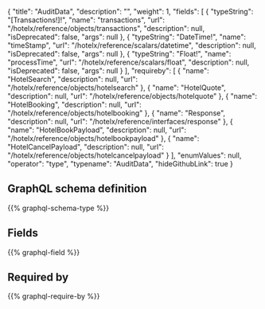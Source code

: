 {
  "title": "AuditData",
  "description": "",
  "weight": 1,
  "fields": [
    {
      "typeString": "[Transactions!]!",
      "name": "transactions",
      "url": "/hotelx/reference/objects/transactions",
      "description": null,
      "isDeprecated": false,
      "args": null
    },
    {
      "typeString": "DateTime!",
      "name": "timeStamp",
      "url": "/hotelx/reference/scalars/datetime",
      "description": null,
      "isDeprecated": false,
      "args": null
    },
    {
      "typeString": "Float!",
      "name": "processTime",
      "url": "/hotelx/reference/scalars/float",
      "description": null,
      "isDeprecated": false,
      "args": null
    }
  ],
  "requireby": [
    {
      "name": "HotelSearch",
      "description": null,
      "url": "/hotelx/reference/objects/hotelsearch"
    },
    {
      "name": "HotelQuote",
      "description": null,
      "url": "/hotelx/reference/objects/hotelquote"
    },
    {
      "name": "HotelBooking",
      "description": null,
      "url": "/hotelx/reference/objects/hotelbooking"
    },
    {
      "name": "Response",
      "description": null,
      "url": "/hotelx/reference/interfaces/response"
    },
    {
      "name": "HotelBookPayload",
      "description": null,
      "url": "/hotelx/reference/objects/hotelbookpayload"
    },
    {
      "name": "HotelCancelPayload",
      "description": null,
      "url": "/hotelx/reference/objects/hotelcancelpayload"
    }
  ],
  "enumValues": null,
  "operator": "type",
  "typename": "AuditData",
  "hideGithubLink": true
}
## GraphQL schema definition

{{% graphql-schema-type %}}

## Fields

{{% graphql-field %}}

## Required by

{{% graphql-require-by %}}
